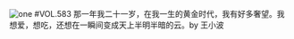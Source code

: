 ![one](http://image.wufazhuce.com/Frlsfqj66gcXIiWL2BwD7_mI99tw)
#VOL.583
那一年我二十一岁，在我一生的黄金时代，我有好多奢望。我想爱，想吃，还想在一瞬间变成天上半明半暗的云。by 王小波